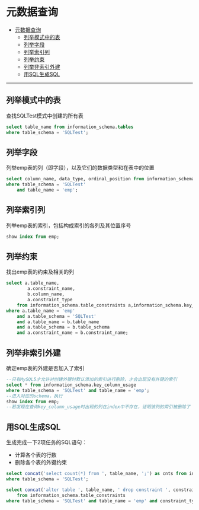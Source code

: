 # 元数据查询

- [元数据查询](#元数据查询)
  - [列举模式中的表](#列举模式中的表)
  - [列举字段](#列举字段)
  - [列举索引列](#列举索引列)
  - [列举约束](#列举约束)
  - [列举非索引外建](#列举非索引外建)
  - [用SQL生成SQL](#用sql生成sql)

***

## 列举模式中的表

查找SQLTest模式中创建的所有表

```SQL
select table_name from information_schema.tables
where table_schema = 'SQLTest';
```

## 列举字段

列举emp表的列（即字段），以及它们的数据类型和在表中的位置

```SQL
select column_name, data_type, ordinal_position from information_schema.columns
where table_schema = 'SQLTest'
    and table_name = 'emp';
```

## 列举索引列

列举emp表的索引，包括构成索引的各列及其位置序号

```SQL
show index from emp;
```

## 列举约束

找出emp表的约束及相关的列

```SQL
select a.table_name,
        a.constraint_name,
        b.column_name,
        a.constraint_type
    from information_schema.table_constraints a,information_schema.key_column_usage b
where a.table_name = 'emp'
    and a.table_schema = 'SQLTest'
    and a.table_name = b.table_name
    and a.table_schema = b.table_schema
    and a.constraint_name = b.constraint_name;
```

## 列举非索引外建

确定emp表的外建是否加入了索引

```SQL
--只有MySQL5才允许对创建外键时默认添加的索引进行删除，才会出现没有外键的索引
select * from information_schema.key_column_usage
where table_schema = 'SQLTest' and table_name = 'emp';
--进入对应的schema，执行
show index from emp;
--若发现在查询key_column_usage时出现的列在index中不存在，证明该列的索引被删除了
```

## 用SQL生成SQL

生成完成一下2项任务的SQL语句：

- 计算各个表的行数
- 删除各个表的外键约束

```SQL
select concat('select count(*) from ', table_name, ';') as cnts from information_schema.TABLES
where table_schema = 'SQLTest';

select concat('alter table ', table_name, ' drop constraint ', constraint_name, ';') as cons
    from information_schema.table_constraints
where table_schema = 'SQLTest' and table_name = 'emp' and constraint_type = 'FOREIGN KEY';
```
